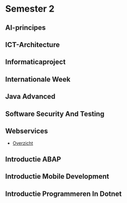 # Semester 2

## AI-principes

## ICT-Architecture

## Informaticaproject

## Internationale Week

## Java Advanced

## Software Security And Testing

## Webservices

- [Overzicht](vakken/J2/Webservices/algemeen.md)

## Introductie ABAP

## Introductie Mobile Development

## Introductie Programmeren In Dotnet

